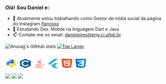 ### Olá! Sou Daniel e:

- 🔭 Atualmente estou trabalhando como Gestor de mídia social da página do Instagram <a href="https://www.instagram.com/flanossooficial/" target="_blank">flanosso</a>
- 🌱 Estudando Des. Mobile na linguagem Dart e Java
- 📫 Contate-me no email: danielpires@eng.ci.ufpb.br

![Anurag's GitHub stats](https://github-readme-stats.vercel.app/api?username=danpires97&show_icons=true&theme=dracula)
[![Top Langs](https://github-readme-stats.vercel.app/api/top-langs/?username=danpires97&layout=compact&hide=glsl,makefile)](https://github.com/anuraghazra/github-readme-stats)

<div style="display: inline_block"><br>
  <img align="center" alt="Daniel-Python" height="30" width="40" src="https://raw.githubusercontent.com/devicons/devicon/master/icons/python/python-original.svg">
  <img align="center" alt="Rafa-C" height="30" width="40" src="https://github.com/devicons/devicon/blob/master/icons/c/c-plain.svg">
  <img align="center" alt="Daniel-Java" height="30" width="40" src="https://github.com/devicons/devicon/blob/master/icons/java/java-plain.svg">
  <img align="center" alt="Daniel-Flutter" height="30" width="40" src="https://github.com/devicons/devicon/blob/master/icons/flutter/flutter-plain.svg">
  <img align="center" alt="Rafa-HTML" height="30" width="40" src="https://raw.githubusercontent.com/devicons/devicon/master/icons/html5/html5-original.svg">
  <img align="center" alt="Rafa-CSS" height="30" width="40" src="https://raw.githubusercontent.com/devicons/devicon/master/icons/css3/css3-original.svg">
</div>

<div> 
 <br>
  <a href="https://instagram.com/dan_pires97/" target="_blank"><img src="https://img.shields.io/badge/-Instagram-%23E4405F?style=for-the-badge&logo=instagram&logoColor=white" target="_blank"></a> 
  <a href = "mailto:danielpires51@gmail.com"><img src="https://img.shields.io/badge/-Gmail-%23333?style=for-the-badge&logo=gmail&logoColor=white" target="_blank"></a>
  <a href="linkedin.com/in/danpires" target="_blank"><img src="https://img.shields.io/badge/-LinkedIn-%230077B5?style=for-the-badge&logo=linkedin&logoColor=white" target="_blank"></a> 
  
</div>
